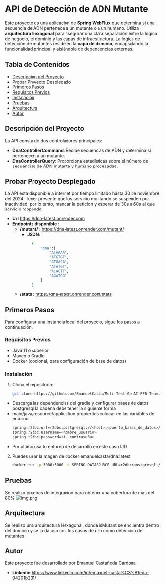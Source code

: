 # API de Detección de ADN Mutante

Este proyecto es una aplicación de **Spring WebFlux** que determina si una secuencia de ADN pertenece a un mutante o a un humano. Utiliza **arquitectura hexagonal** para asegurar una clara separación entre la lógica de negocio, el dominio y las capas de infraestructura. La lógica de detección de mutantes reside en la **capa de dominio**, encapsulando la funcionalidad principal y aislándola de dependencias externas.

## Tabla de Contenidos
- [Descripción del Proyecto](#descripción-del-proyecto)
- [Probar Proyecto Desplegado](#probar-proyecto-desplegado)
- [Primeros Pasos](#primeros-pasos)
- [Requisitos Previos](#requisitos-previos)
- [Instalación](#instalación)
- [Pruebas](#pruebas)
- [Arquitectura](#arquitectura)
- [Autor](#autor)

## Descripción del Proyecto

La API consta de dos controladores principales:
- **DnaControllerCommand**: Recibe secuencias de ADN y determina si pertenecen a un mutante.
- **DnaControllerQuery**: Proporciona estadísticas sobre el número de secuencias de ADN mutante y humano procesadas.

## Probar Proyecto Desplegado

La API esta disponible a internet por tiempo limitado hasta 30 de noviembre del 2024.
Tener presente que los servicio montando se suspenden por inactividad, por lo tanto, mandar la peticion y esperar de 30s a 60s al que servicio responda.
- **Url** https://dna-latest.onrender.com
- **Endpoints disponible** :
  - **/mutant/** : https://dna-latest.onrender.com/mutant/
    - **JSON**: 
      ```bash
        {
            "dna":[   
                "ATAAAA",
                "ATGTGT",
                "GTGACA",
                "ATATGT",
                "ACACTT",
                "AGATGG"
            ]
        }
  - **/stats** : https://dna-latest.onrender.com/stats

## Primeros Pasos

Para configurar una instancia local del proyecto, sigue los pasos a continuación.

### Requisitos Previos

- Java 11 o superior
- Maven o Gradle
- Docker (opcional, para configuración de base de datos)

### Instalación

1. Clona el repositorio:
   ```bash
   git clone https://github.com/EmanuelCasta/Meli-Test-GenAI-FFB-Team.git
- Descarga las dependencias del gradle y configurar bases de datos postgresql la cadena debe tener la siguiente forma
- main/java/resource/application.propierties colocar en las variables de entorno
  ```bash 
  spring.r2dbc.url=r2dbc:postgresql://<host>:<puerto_bases_de_datos>/<nombre_bases_de_datos>?sslMode=require
  spring.r2dbc.username=<nombre_usuario>
  spring.r2dbc.password=<tu_contraseña>
- Por ultimo usa tu entorno de desarrollo en este caso IJD


2. Puedes usar la magen de docker emanuelcasta/dna:latest
    ```bash
    docker run -p 3000:3000 -e SPRING_DATASOURCE_URL=r2dbc:postgresql://host.docker.internal:5433/<database> -e SPRING_DATASOURCE_USERNAME=postgres -e SPRING_DATASOURCE_PASSWORD=1234 emanuelcasta/dna


## Pruebas

Se realizo pruebas de integracion para obtener una cobertura de mas del 80%
![img.png](img.png)

## Arquitectura

Se realizo una arquitectura Hexagonal, donde isMutant se encuentra dentro del dominio y se la da uso con los casos de uso como deteccion de mutantes

## Autor

Este proyecto fue desarrollado por Emanuel Castañeda Cardona
- **Linkedin** https://www.linkedin.com/in/emanuel-casta%C3%B1eda-94201b231/


